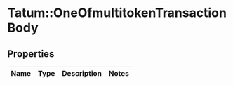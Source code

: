 # Tatum::OneOfmultitokenTransactionBody

## Properties
Name | Type | Description | Notes
------------ | ------------- | ------------- | -------------

